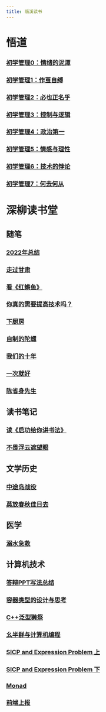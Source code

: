 ```yaml
---
title: 临溪读书
---
```


# 悟道

### [初学管理0：情绪的泥潭](./enlightenment/2023_negative_emotions.md)

### [初学管理1：作茧自缚](./enlightenment/2023_excessive_self_discipline.md)

### [初学管理2：必也正名乎](./enlightenment/2023_rectify_the_name.md)

### [初学管理3：控制与逻辑](./enlightenment/2023_control_and_logic.md)

### [初学管理4：政治第一](./enlightenment/2023_politics_first.md)

### [初学管理5：情感与理性](./enlightenment/2023_sense_and_sensibility.md)

### [初学管理6：技术的悖论](./enlightenment/2023_paradox_of_technology.md)

### [初学管理7：何去何从](./enlightenment/2023_where_to_go.md)

# 深柳读书堂

## 随笔

### [2022年总结](./history/2022_summary/2022.md)

### [走过甘肃](./essay/Gansu_Province_and_2019/走过甘肃.md)

### [看《红鳉鱼》](./essay/the_red_Killifish.md)

### [你真的需要提高技术吗？](./essay/badminton_technique.md)

### [下厨房](./essay/cooking.md)

### [自制的陀螺](./essay/gyro.md)

### [我们的十年](./essay/junior_high_school_ten_years.md)

### [一次就好](./essay/single_step.md)

### [陈省身先生](./node/2019_12_29_maths_Chern.md)

## 读书笔记

### [读《启功给你讲书法》](./node/2019_12_01_calligraphy_qigong.md)

### [不畏浮云遮望眼](./node/2022_05_03_Wang_An_Shi.md)

## 文学历史

### [中途岛战役](./history/Midway_Island.md)

### [莫放春秋佳日去](./history/teacher.md)

## 医学

### [溺水急救](./medicine/drown.md)

## 计算机技术

### [答辩PPT写法总结](./node/2023-01-17_ppt.md)

### [容器类型的设计与思考](./computer_programs/PL/containers/containers.md)

### [C++泛型獭祭](./computer_programs/PL/generic_programming/generic_programming.md)

### [幺半群与计算机编程](./computer_programs/monoid_and_computer_programs.md)

### [SICP and Expression Problem 上](./computer_programs/PL/SICP_and_expression_problem_0.md)

### [SICP and Expression Problem 下](./computer_programs/PL/SICP_and_expression_problem_1.md)

### [Monad](./computer_programs/monad.md)

### [前端上报](./computer_programs/analytics.md)



